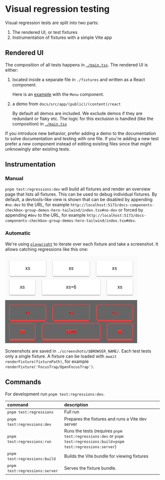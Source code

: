 # Visual regression testing

Visual regression tests are split into two parts:

1. The rendered UI, or test fixtures
2. Instrumentation of fixtures with a simple Vite app

## Rendered UI

The composition of all tests happens in [`./main.tsx`](./main.tsx).
The rendered UI is either:

1. located inside a separate file in `./fixtures` and written as a React component.

   Here is an [example](https://github.com/mui/material-ui/blob/814fb60bbd8e500517b2307b6a297a638838ca89/test/regressions/tests/Menu/SimpleMenuList.js#L6-L16) with the `Menu` component.

2. a demo from `docs/src/app/(public)/(content)/react`

   By default all demos are included.
   We exclude demos if they are redundant or flaky etc.
   The logic for this exclusion is handled (like the composition) in [`./main.tsx`](./main.tsx)

If you introduce new behavior, prefer adding a demo to the documentation to solve documentation and testing with one file.
If you're adding a new test prefer a new component instead of editing existing files since that might unknowingly alter existing tests.

## Instrumentation

### Manual

`pnpm test:regressions:dev` will build all fixtures and render an overview page that lists all fixtures.
This can be used to debug individual fixtures.
By default, a devtools-like view is shown that can be disabled by appending `#no-dev` to the URL, for example `http://localhost:5173/docs-components-checkbox-group-demos-hero-tailwind/index.tsx#no-dev` or forced by appending `#dev` to the URL, for example `http://localhost:5173/docs-components-checkbox-group-demos-hero-tailwind/index.tsx#dev`.

### Automatic

We're using [`playwright`](https://playwright.dev) to iterate over each fixture and take a screenshot.
It allows catching regressions like this one:

![before](/test/docs-regressions-before.png)
![diff](/test/docs-regressions-diff.png)

Screenshots are saved in `./screenshots/$BROWSER_NAME/`.
Each test tests only a single fixture.
A fixture can be loaded with `await renderFixture(fixturePath)`, for example `renderFixture('FocusTrap/OpenFocusTrap')`.

## Commands

For development run `pnpm test:regressions:dev`.

| command                        | description                                                                                                           |
| :----------------------------- | :-------------------------------------------------------------------------------------------------------------------- |
| `pnpm test:regressions`        | Full run                                                                                                              |
| `pnpm test:regressions:dev`    | Prepares the fixtures and runs a Vite dev server                                                                      |
| `pnpm test:regressions:run`    | Runs the tests (requires `pnpm test:regressions:dev` or `pnpm test:regressions:build`+`pnpm test:regressions:server`) |
| `pnpm test:regressions:build`  | Builds the Vite bundle for viewing fixtures                                                                           |
| `pnpm test:regressions:server` | Serves the fixture bundle.                                                                                            |
